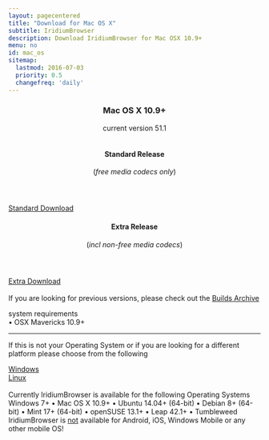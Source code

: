 ```yaml
---
layout: pagecentered
title: "Download for Mac OS X"
subtitle: IridiumBrowser
description: Download IridiumBrowser for Mac OSX 10.9+
menu: no
id: mac_os
sitemap:
  lastmod: 2016-07-03
  priority: 0.5
  changefreq: 'daily'
---
```

 
<div class="icon dl fa-apple"></div>
<header>
	<h3>Mac OS X 10.9+</h3>
	<p>current version 51.1</p>
</header>
<div class="container 50%">
	<div class="row" style="margin-top: -1.5em;">
		<div class="6u 12u$(small) align-center">
		<header>
			<h4>Standard Release</h4>
			<p>(<em>free media codecs only</em>)</p>
		</header>
			<a class="button small fit download icon fa-download" href="https://downloads.iridiumbrowser.de/macosx/51.1.0/iridium_browser_51.1.0_osx_x64.dmg" title="download Standard Release">Standard Download</a></div>
		<div class="6u 12u$(small) align-center"><header>
			<h4>Extra Release</h4>
			<p>(<em>incl non-free media codecs</em>)</p>
		</header>
			<a class="button small fit download icon fa-download" href="https://downloads.iridiumbrowser.de/macosx/51.1.0/iridium_browser_extra_51.1.0_osx_x64.dmg" title="download Extra Release">Extra Download</a></div>
	</div>
</div>
<br>
If you are looking for previous versions, please check out the <a href="https://downloads.iridiumbrowser.de/macosx/" target="_blank">Builds Archive</a><br/>
  
<p>system requirements<br/>
&#8226; OSX Mavericks 10.9+</p>
	 
<hr/>

If this is not your Operating System or if you are looking for a different platform please choose from the following	  
<div class="container 50%">
	<div class="row">
		<div class="6u 12u$(small)"><a class="button small fit icon fa-windows" href="windows.html" title="Windows Download Page">Windows</a></div>
		<div class="6u 12u$(small)"><a class="button small fit icon fa-linux" href="linux.html" title="Linux Download Page"> Linux</a></div>
	</div>
</div>
<br/>
Currently IridiumBrowser is available for the following Operating Systems<br/>
<span class="os-text">
Windows 7+ &#8226; 
 Mac OS X 10.9+ &#8226; 
 Ubuntu 14.04+ (64-bit) &#8226; 
 Debian 8+ (64-bit) &#8226; 
 Mint 17+ (64-bit) &#8226;
 openSUSE 13.1+ &#8226; Leap 42.1+ &#8226; Tumbleweed<br/>
</span>
<span class="fa fa-warning"></span> IridiumBrowser is <u>not</u> available for Android, iOS, Windows Mobile or any other mobile OS!
